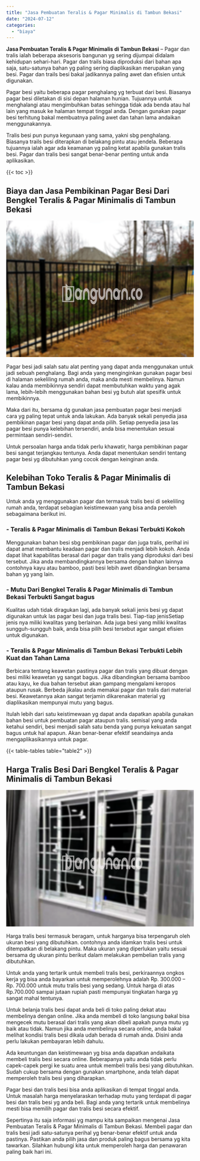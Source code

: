```yaml
---
title: "Jasa Pembuatan Teralis & Pagar Minimalis di Tambun Bekasi"
date: "2024-07-12"
categories: 
  - "biaya"
---
```


**Jasa Pembuatan Teralis & Pagar Minimalis di Tambun Bekasi** – Pagar dan tralis ialah beberapa aksesoris bangunan yg sering dijumpai didalam kehidupan sehari-hari. Pagar dan trails biasa diproduksi dari bahan apa saja, satu-satunya bahan yg paling sering diaplikasikan merupakan yang besi. Pagar dan trails besi bakal jadikannya paling awet dan efisien untuk digunakan.

Pagar besi yaitu beberapa pagar penghalang yg terbuat dari besi. Biasanya pagar besi diletakan di sisi depan halaman hunian. Tujuannya untuk menghalangi atau mengimbuhkan batas sehingga tidak ada benda atau hal lain yang masuk ke halaman tempat tinggal anda. Dengan gunakan pagar besi terhitung bakal membuatnya paling awet dan tahan lama andaikan menggunakannya.

Tralis besi pun punya kegunaan yang sama, yakni sbg penghalang. Biasanya trails besi diterapkan di belakang pintu atau jendela. Beberapa tujuannya ialah agar ada keamanan yg paling ketat apabila gunakan tralis besi. Pagar dan tralis besi sangat benar-benar penting untuk anda aplikasikan.

{{< toc >}}

## Biaya dan Jasa Pembikinan Pagar Besi Dari Bengkel Teralis & Pagar Minimalis di Tambun Bekasi

![Jasa Pembuatan Teralis & Pagar Minimalis di Tambun Bekasi](/images/pagar-minimalis-murah-20.png)

Pagar besi jadi salah satu alat penting yang dapat anda menggunakan untuk jadi sebuah penghalang. Bagi anda yang menginginkan gunakan pagar besi di halaman sekeliling rumah anda, maka anda mesti membelinya. Namun kalau anda membikinnya sendiri dapat membutuhkan waktu yang agak lama, lebih-lebih menggunakan bahan besi yg butuh alat spesifik untuk membikinnya.

Maka dari itu, bersama dg gunakan jasa pembuatan pagar besi menjadi cara yg paling tepat untuk anda lakukan. Ada banyak sekali penyedia jasa pembikinan pagar besi yang dapat anda pilih. Setiap penyedia jasa las pagar besi punya kelebihan tersendiri, anda bisa menentukan sesuai permintaan sendiri-sendiri.

Untuk persoalan harga anda tidak perlu khawatir, harga pembikinan pagar besi sangat terjangkau tentunya. Anda dapat menentukan sendiri tentang pagar besi yg dibutuhkan yang cocok dengan keinginan anda.

## Kelebihan Toko Teralis & Pagar Minimalis di Tambun Bekasi

Untuk anda yg menggunakan pagar dan termasuk tralis besi di sekeliling rumah anda, terdapat sebagian keistimewaan yang bisa anda peroleh sebagaimana berikut ini.

### \- Teralis & Pagar Minimalis di Tambun Bekasi Terbukti Kokoh

Menggunakan bahan besi sbg pembikinan pagar dan juga tralis, perihal ini dapat amat membantu keadaan pagar dan tralis menjadi lebih kokoh. Anda dapat lihat kapabilitas berasal dari pagar dan tralis yang diproduksi dari besi tersebut. Jika anda membandingkannya bersama dengan bahan lainnya contohnya kayu atau bamboo, pasti besi lebih awet dibandingkan bersama bahan yg yang lain.

### \- Mutu Dari Bengkel Teralis & Pagar Minimalis di Tambun Bekasi Terbukti Sangat bagus

Kualitas udah tidak diragukan lagi, ada banyak sekali jenis besi yg dapat digunakan untuk las pagar besi dan juga tralis besi. Tiap-tiap jenisSetiap jenis nya miliki kwalitas yang berlainan. Ada juga besi yang miliki kwalitas sungguh-sungguh baik, anda bisa pilih besi tersebut agar sangat efisien untuk digunakan.

### \- Teralis & Pagar Minimalis di Tambun Bekasi Terbukti Lebih Kuat dan Tahan Lama

Berbicara tentang keawetan pastinya pagar dan tralis yang dibuat dengan besi miliki keawetan yg sangat bagus. Jika dibandingkan bersama bamboo atau kayu, ke dua bahan tersebut akan gampang mengalami keropos ataupun rusak. Berbeda jikalau anda memakai pagar dan tralis dari material besi. Keawetannya akan sangat terjamin dikarenakan material yg diaplikasikan mempunyai mutu yang bagus.

Itulah lebih dari satu keistimewaan yg dapat anda dapatkan apabila gunakan bahan besi untuk pembuatan pagar ataupun tralis. semisal yang anda ketahui sendiri, besi menjadi salah satu benda yang punya kekuatan sangat bagus untuk hal apapun. Akan benar-benar efektif seandainya anda mengaplikasikannya untuk pagar.

{{< table-tables table="table2" >}}

## Harga Tralis Besi Dari Bengkel Teralis & Pagar Minimalis di Tambun Bekasi

![Jasa Pembuatan Teralis & Pagar Minimalis di Tambun Bekasi](/images/teralis-minimalis-murah-21.png)

Harga tralis besi termasuk beragam, untuk harganya bisa terpengaruh oleh ukuran besi yang dibutuhkan. contohnya anda idamkan tralis besi untuk ditempatkan di belakang pintu. Maka ukuran yang diperlukan yaitu sesuai bersama dg ukuran pintu berikut dalam melakukan pembelian tralis yang dibutuhkan.

Untuk anda yang tertarik untuk membeli tralis besi, perkiraannya ongkos kerja yg bisa anda bayarkan untuk memperolehnya adalah Rp. 300.000 – Rp. 700.000 untuk mutu tralis besi yang sedang. Untuk harga di atas Rp.700.000 sampai jutaan rupiah pasti mempunyai tingkatan harga yg sangat mahal tentunya.

Untuk belanja tralis besi dapat anda beli di toko paling dekat atau membelinya dengan online. Jika anda membeli di toko langsung bakal bisa mengecek mutu berasal dari tralis yang akan dibeli apakah punya mutu yg baik atau tidak. Namun jika anda membelinya secara online, anda bakal melihat kondisi tralis besi dikala udah berada di rumah anda. Disini anda perlu lakukan pembayaran lebih dahulu.

Ada keuntungan dan keistimewaan yg bisa anda dapatkan andaikata membeli tralis besi secara online. Beberapanya yaitu anda tidak perlu capek-capek pergi ke suatu area untuk membeli tralis besi yang dibutuhkan. Sudah cukup bersama dengan gunakan smartphone, anda telah dapat memperoleh tralis besi yang diharapkan.

Pagar besi dan tralis besi bisa anda aplikasikan di tempat tinggal anda. Untuk masalah harga menyelaraskan terhadap mutu yang terdapat di pagar besi dan tralis besi yg anda beli. Bagi anda yang tertarik untuk membelinya mesti bisa memilih pagar dan tralis besi secara efektif.

Sepertinya itu saja informasi yg mampu kita sampaikan mengenai Jasa Pembuatan Teralis & Pagar Minimalis di Tambun Bekasi. Membeli pagar dan tralis besi jadi satu-satunya perihal yg benar-benar efektif untuk anda pastinya. Pastikan anda pilih jasa dan produk paling bagus bersama yg kita tawarkan. Silahkan hubungi kita untuk memperoleh harga dan penawaran paling baik hari ini.
